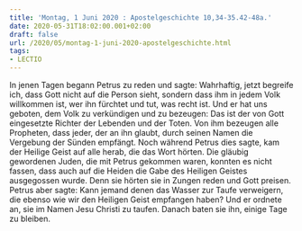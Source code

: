 ```yaml
---
title: 'Montag, 1 Juni 2020 : Apostelgeschichte 10,34-35.42-48a.'
date: 2020-05-31T18:02:00.001+02:00
draft: false
url: /2020/05/montag-1-juni-2020-apostelgeschichte.html
tags: 
- LECTIO
---
```


In jenen Tagen begann Petrus zu reden und sagte: Wahrhaftig, jetzt begreife ich, dass Gott nicht auf die Person sieht, sondern dass ihm in jedem Volk willkommen ist, wer ihn fürchtet und tut, was recht ist. Und er hat uns geboten, dem Volk zu verkündigen und zu bezeugen: Das ist der von Gott eingesetzte Richter der Lebenden und der Toten. Von ihm bezeugen alle Propheten, dass jeder, der an ihn glaubt, durch seinen Namen die Vergebung der Sünden empfängt. Noch während Petrus dies sagte, kam der Heilige Geist auf alle herab, die das Wort hörten. Die gläubig gewordenen Juden, die mit Petrus gekommen waren, konnten es nicht fassen, dass auch auf die Heiden die Gabe des Heiligen Geistes ausgegossen wurde. Denn sie hörten sie in Zungen reden und Gott preisen. Petrus aber sagte: Kann jemand denen das Wasser zur Taufe verweigern, die ebenso wie wir den Heiligen Geist empfangen haben? Und er ordnete an, sie im Namen Jesu Christi zu taufen. Danach baten sie ihn, einige Tage zu bleiben.